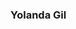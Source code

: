 ### Yolanda Gil

<!--
**yolandagil/yolandagil** is a ✨ _special_ ✨ repository because its `README.md` (this file) appears on your GitHub profile.


I am a Research Professor in the Department of Computer Science and in the Spatial Sciences Institute at USC.

I am Director of the Data Science Program at USC.

My research is in AI for science.  My group works on:

- climate 
- neuroscience
- omics
